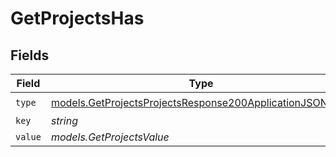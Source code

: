 # GetProjectsHas


## Fields

| Field                                                                                                                      | Type                                                                                                                       | Required                                                                                                                   | Description                                                                                                                |
| -------------------------------------------------------------------------------------------------------------------------- | -------------------------------------------------------------------------------------------------------------------------- | -------------------------------------------------------------------------------------------------------------------------- | -------------------------------------------------------------------------------------------------------------------------- |
| `type`                                                                                                                     | [models.GetProjectsProjectsResponse200ApplicationJSONType](../models/getprojectsprojectsresponse200applicationjsontype.md) | :heavy_check_mark:                                                                                                         | N/A                                                                                                                        |
| `key`                                                                                                                      | *string*                                                                                                                   | :heavy_minus_sign:                                                                                                         | N/A                                                                                                                        |
| `value`                                                                                                                    | *models.GetProjectsValue*                                                                                                  | :heavy_minus_sign:                                                                                                         | N/A                                                                                                                        |